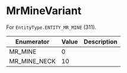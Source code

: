 # MrMineVariant

For `EntityType.ENTITY_MR_MINE` (311). 

| Enumerator | Value | Description |
| - | - | - |
| MR_MINE | 0 |  |
| MR_MINE_NECK | 10 |  |
